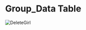 # Group_Data Table

![DeleteGirl](https://user-images.githubusercontent.com/79439802/177748087-55960ef6-4362-4b97-bf43-85b7060b84ce.jpg)

